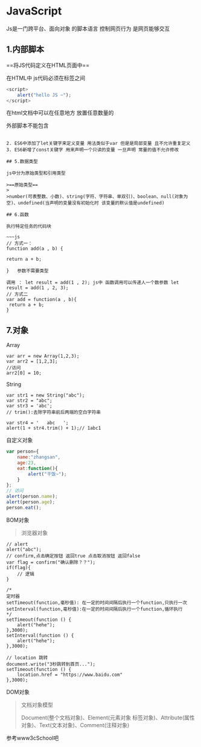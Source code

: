 # JavaScript

Js是一门跨平台、面向对象 的脚本语言 控制网页行为 是网页能够交互

## 1.内部脚本

==将JS代码定义在HTML页面中==

在HTML中 js代码必须在<script>与</script>标签之间

~~~js
<script>
    alert("hello JS ~");
</script>
~~~

在html文档中可以在任意地方 放置任意数量的<script>

一般把脚本置于<body>元素的底部 改善显示速度 

## 2.外部脚本 

将js代码定义在外部的jss文件中 然后引入到html页面中

>引入外部js文件 
>
><script src="../js/demo.js"></script>

外部脚本不能包含<script>标签

<script>标签不能自闭合

## 3.语法

每行结尾的分号可有可无

输出语句 

>window.alert("hello JS ~"); // 弹出警告框
>
>document.write("hello JS ~"); // 写入HTML
>
>console.log("hello JS ~") ; // 写入控制台

## 4.变量

js中使用var关键字 来声明变量

1. var关键字的特点 

   ~~~html
   <script>
       /*
       1.作用域:全局变量 
       2.变量可以重复定义
       */
       {
           var age = 20;
           var age = 30;
           var age = "张三";
       }
       alert(age);
   </script>   
   ~~~

2. ES6中添加了let关键字来定义变量 用法类似于var 但是是局部变量 且不允许重复定义
3. ES6新增了const关键字 用来声明一个只读的变量 一旦声明 常量的值不允许修改 

## 5.数据类型 

js中分为原始类型和引用类型

>==原始类型==
>
>number(可表整数、小数)、string(字符、字符串、单双引)、boolean、null(对象为空)、undefined(当声明的变量没有初始化时 该变量的默认值是undefined)

## 6.函数

执行特定任务的代码块

~~~js
// 方式一：
function add(a , b) {

return a + b;

}   参数不需要类型 

调用 ： let result = add(1 , 2); js中 函数调用可以传递人一个数参数 let result = add(1 , 2, 3);
// 方式二
var add = function(a , b){
    return a + b;
}

~~~

## 7.对象

Array

~~~JS
var arr = new Array(1,2,3);
var arr2 = [1,2,3];
//访问
arr2[0] = 10;
~~~

String

~~~JS
var str1 = new String("abc");
var str2 = "abc";
var str3 = 'abc';
// trim():去除字符串前后两端的空白字符串

var str4 = '   abc   ';
alert(1 + str4.trim() + 1);// 1abc1
~~~

自定义对象

~~~js
var person={
    name:"zhangsan",
    age:23,
    eat:function(){
        alert("干饭~");
    }
};
// 访问
alert(person.name);
alert(person.age);
person.eat();
~~~

BOM对象

>浏览器对象

~~~JS
// alert
alert("abc");
// confirm,点击确定按钮 返回true 点击取消按钮 返回false
var flag = confirm("确认删除？？");
if(flag){
    // 逻辑
}

/*
定时器
setTimeout(function,毫秒值): 在一定的时间间隔后执行一个function,只执行一次
setInterval(function,毫秒值):在一定的时间间隔后执行一个function,循环执行
*/
setTimeout(function () {
    alert("hehe");
},3000);
setInterval(function () {
    alert("hehe");
},3000);

// location 跳转
document.write("3秒跳转到首页...");
setTimeout(function () {
    location.href = "https://www.baidu.com"
},3000);
~~~

DOM对象

>文档对象模型
>
>Document(整个文档对象)、Element(元素对象  标签对象)、Attribute(属性对象)、Text(文本对象)、Comment(注释对象)

参考www3cSchool吧